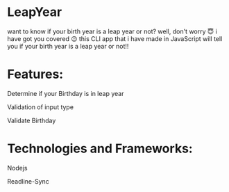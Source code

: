 # LeapYear

want to know if  your birth year is a leap year or not? well, don't worry 😇 i have got you covered 😉 this CLI app that i have made in JavaScript will tell you if your birth year is a leap year or not!!

# Features:

Determine if your Birthday is in leap year

Validation of input type

Validate Birthday

# Technologies and Frameworks:

Nodejs

Readline-Sync
